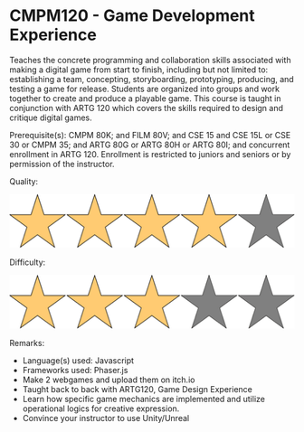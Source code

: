 # CMPM120 - Game Development Experience

Teaches the concrete programming and collaboration skills associated with making a digital game from start to finish, including but not limited to: establishing a team, concepting, storyboarding, prototyping, producing, and testing a game for release. Students are organized into groups and work together to create and produce a playable game. This course is taught in conjunction with ARTG 120 which covers the skills required to design and critique digital games.

Prerequisite(s): CMPM 80K; and FILM 80V; and CSE 15 and CSE 15L or CSE 30 or CMPM 35; and ARTG 80G or ARTG 80H or ARTG 80I; and concurrent enrollment in ARTG 120. Enrollment is restricted to juniors and seniors or by permission of the instructor.

Quality:

![](../Media/4star.png)

Difficulty:

![](../Media/3star.png)

Remarks:

- Language(s) used: Javascript
- Frameworks used: Phaser.js
- Make 2 webgames and upload them on itch.io
- Taught back to back with ARTG120, Game Design Experience
- Learn how specific game mechanics are implemented and utilize operational logics for creative expression.
- Convince your instructor to use Unity/Unreal